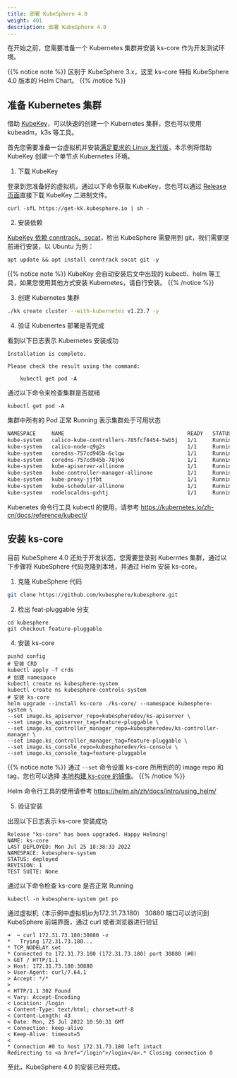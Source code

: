 ```yaml
---
title: 部署 KubeSphere 4.0
weight: 401
description: 部署 KubeSphere 4.0
---
```


在开始之前，您需要准备一个 Kubernetes 集群并安装 ks-core 作为开发测试环境。


{{% notice note %}}
区别于 KubeSphere 3.x，这里 ks-core 特指 KubeSphere 4.0 版本的 Helm Chart。
{{% /notice %}}


## 准备 Kubernetes 集群

借助 [KubeKey](https://github.com/kubesphere/kubekey)，可以快速的创建一个 Kubernetes 集群，您也可以使用 kubeadm，k3s 等工具。

首先您需要准备一台虚拟机并安装[满足要求的 Linux 发行版](https://github.com/kubesphere/kubekey#linux-distributions)，本示例将借助 KubeKey 创建一个单节点 Kubernetes 环境。

1. 下载 KubeKey

登录到您准备好的虚拟机，通过以下命令获取 KubeKey，您也可以通过 [Release 页面](https://github.com/kubesphere/kubekey/releases)直接下载 KubeKey 二进制文件。

```
curl -sfL https://get-kk.kubesphere.io | sh -
```

2. 安装依赖

[KubeKey 依赖 conntrack、socat](https://github.com/kubesphere/kubekey#requirements-and-recommendations)，检出 KubeSphere 需要用到 git，我们需要提前进行安装，以 Ubuntu 为例：

```
apt update && apt install conntrack socat git -y
```

{{% notice note %}}
KubeKey 会自动安装后文中出现的 kubectl、helm 等工具，如果您使用其他方式安装 Kubernetes，请自行安装。 
{{% /notice %}}

3. 创建 Kubernetes 集群

```bash
./kk create cluster --with-kubernetes v1.23.7 -y
```

4. 验证 Kubenertes 部署是否完成

看到以下日志表示 Kubernetes 安装成功

```
Installation is complete.

Please check the result using the command:

	kubectl get pod -A
```

通过以下命令来检查集群是否就绪

```
kubectl get pod -A
```

集群中所有的 Pod 正常 Running 表示集群处于可用状态

```bash
NAMESPACE     NAME                                       READY   STATUS    RESTARTS   AGE
kube-system   calico-kube-controllers-785fcf8454-5wb5j   1/1     Running   0          6m42s
kube-system   calico-node-q9g2s                          1/1     Running   0          6m42s
kube-system   coredns-757cd945b-6clqw                    1/1     Running   0          6m43s
kube-system   coredns-757cd945b-78jk6                    1/1     Running   0          6m43s
kube-system   kube-apiserver-allinone                    1/1     Running   0          6m56s
kube-system   kube-controller-manager-allinone           1/1     Running   0          6m59s
kube-system   kube-proxy-jjfbt                           1/1     Running   0          6m44s
kube-system   kube-scheduler-allinone                    1/1     Running   0          7m4s
kube-system   nodelocaldns-gxhtj                         1/1     Running   0          6m44s
```

Kubenetes 命令行工具 kubectl 的使用，请参考 https://kubernetes.io/zh-cn/docs/reference/kubectl/

## 安装 ks-core

目前 KubeSphere 4.0 还处于开发状态，您需要登录到 Kuberntes 集群，通过以下步骤将 KubeSphere 代码克隆到本地，并通过 Helm 安装 ks-core。

1. 克隆 KubeSphere 代码

```bash
git clone https://github.com/kubesphere/kubesphere.git
```

2. 检出 feat-pluggable 分支

```
cd kubesphere
git checkout feature-pluggable
```

4. 安装 ks-core

```
pushd config
# 安装 CRD
kubectl apply -f crds
# 创建 namespace
kubectl create ns kubesphere-system 
kubectl create ns kubesphere-controls-system
# 安装 ks-core
helm upgrade --install ks-core ./ks-core/ --namespace kubesphere-system \
--set image.ks_apiserver_repo=kubespheredev/ks-apiserver \
--set image.ks_apiserver_tag=feature-pluggable \
--set image.ks_controller_manager_repo=kubespheredev/ks-controller-manager \
--set image.ks_controller_manager_tag=feature-pluggable \
--set image.ks_console_repo=kubespheredev/ks-console \
--set image.ks_console_tag=feature-pluggable
```

{{% notice note %}}
通过 `--set` 命令设置 ks-core 所用到的的 image repo 和 tag，您也可以选择 [本地构建 ks-core 的镜像](../get-started/build-docker-image/)。
{{% /notice %}}

Helm 命令行工具的使用请参考 https://helm.sh/zh/docs/intro/using_helm/

5. 验证安装

出现以下日志表示 ks-core 安装成功

```
Release "ks-core" has been upgraded. Happy Helming!
NAME: ks-core
LAST DEPLOYED: Mon Jul 25 18:38:33 2022
NAMESPACE: kubesphere-system
STATUS: deployed
REVISION: 1
TEST SUITE: None
```

通过以下命令检查 ks-core 是否正常 Running

```
kubectl -n kubesphere-system get po
```

通过虚拟机（本示例中虚拟机ip为172.31.73.180） 30880 端口可以访问到 KubeSphere 前端界面，通过 curl 或者浏览器进行验证

```
➜  ~ curl 172.31.73.180:30880 -v
*   Trying 172.31.73.180...
* TCP_NODELAY set
* Connected to 172.31.73.180 (172.31.73.180) port 30880 (#0)
> GET / HTTP/1.1
> Host: 172.31.73.180:30880
> User-Agent: curl/7.64.1
> Accept: */*
>
< HTTP/1.1 302 Found
< Vary: Accept-Encoding
< Location: /login
< Content-Type: text/html; charset=utf-8
< Content-Length: 43
< Date: Mon, 25 Jul 2022 10:50:31 GMT
< Connection: keep-alive
< Keep-Alive: timeout=5
<
* Connection #0 to host 172.31.73.180 left intact
Redirecting to <a href="/login">/login</a>.* Closing connection 0
```

至此，KubeSphere 4.0 的安装已经完成。